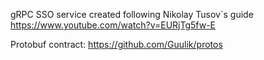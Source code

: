 gRPC SSO service created following Nikolay Tusov`s guide https://www.youtube.com/watch?v=EURjTg5fw-E

Protobuf contract: https://github.com/Guulik/protos